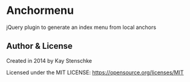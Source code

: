 Anchormenu
==========

jQuery plugin to generate an index menu from local anchors

Author & License
----------------
Created in 2014 by Kay Stenschke

Licensed under the MIT LICENSE: https://opensource.org/licenses/MIT
